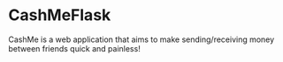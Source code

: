 # CashMeFlask
CashMe is a web application that aims to make sending/receiving money between friends quick and painless!
